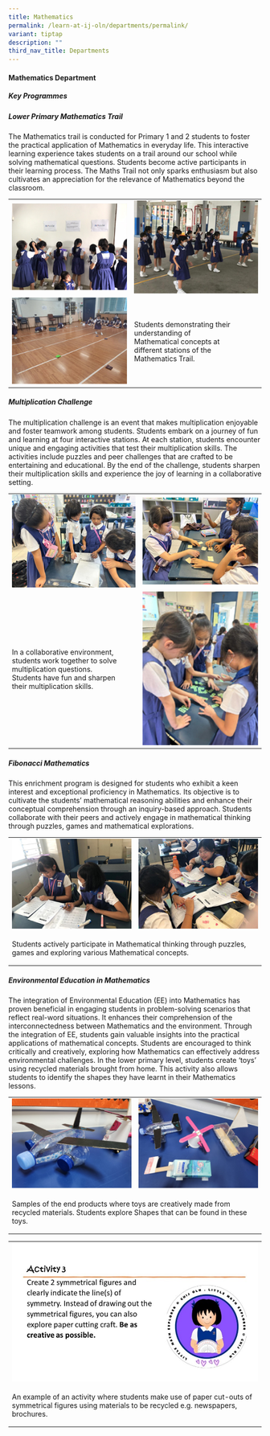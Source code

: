 ```yaml
---
title: Mathematics
permalink: /learn-at-ij-oln/departments/permalink/
variant: tiptap
description: ""
third_nav_title: Departments
---
```

<h4>Mathematics Department</h4><h5>Key Programmes</h5><h5>Lower Primary Mathematics Trail</h5><p>The Mathematics trail is conducted for Primary 1 and 2 students to foster the practical application of Mathematics in everyday life. This interactive learning experience takes students on a trail around our school while solving mathematical questions. Students become active participants in their learning process. The Maths Trail not only sparks enthusiasm but also cultivates an appreciation for the relevance of Mathematics beyond the classroom.</p><table><tbody><tr><td rowspan="1" colspan="1"><div class="isomer-image-wrapper"><img height="auto" width="100%" src="/images/Depts/Maths/LowerPrimaryMathsTrail1_w.jpg"></div></td><td rowspan="1" colspan="1"><div class="isomer-image-wrapper"><img height="auto" width="100%" src="/images/Depts/Maths/LowerPrimaryMathsTrail2_w.jpg"></div></td></tr><tr><td rowspan="1" colspan="1"><div class="isomer-image-wrapper"><img height="auto" width="100%" src="/images/Depts/Maths/LowerPrimaryMathsTrail3_w.jpg"></div></td><td rowspan="1" colspan="1"><p>Students demonstrating their <br>understanding of <br>Mathematical concepts at <br>different stations of the <br>Mathematics Trail.</p></td></tr></tbody></table><h5>Multiplication Challenge</h5><p>The multiplication challenge is an event that makes multiplication enjoyable and foster teamwork among students. Students embark on a journey of fun and learning at four interactive stations. At each station, students encounter unique and engaging activities that test their multiplication skills. The activities include puzzles and peer challenges that are crafted to be entertaining and educational. By the end of the challenge, students sharpen their multiplication skills and experience the joy of learning in a collaborative setting.</p><table><tbody><tr><td rowspan="1" colspan="1"><div class="isomer-image-wrapper"><img height="auto" width="100%" src="/images/Depts/Maths/MultiplicationChallenge3_w.jpg"></div></td><td rowspan="1" colspan="1"><div class="isomer-image-wrapper"><img height="auto" width="100%" src="/images/Depts/Maths/MultiplicationChallenge1_w.jpg"></div></td></tr><tr><td rowspan="1" colspan="1"><p>In a collaborative environment, <br>students work together to solve<br>multiplication questions. <br>Students have fun and sharpen <br>their multiplication skills. </p></td><td rowspan="1" colspan="1"><div class="isomer-image-wrapper"><img height="auto" width="100%" src="/images/Depts/Maths/MultiplicationChallenge2_w.jpg"></div></td></tr></tbody></table><h5>Fibonacci Mathematics</h5><p>This enrichment program is designed for students who exhibit a keen interest and exceptional proficiency in Mathematics. Its objective is to cultivate the students’ mathematical reasoning abilities and enhance their conceptual comprehension through an inquiry-based approach. Students collaborate with their peers and actively engage in mathematical thinking through puzzles, games and mathematical explorations.</p><table><tbody><tr><td rowspan="1" colspan="1"><div class="isomer-image-wrapper"><img height="auto" width="100%" src="/images/Depts/Maths/Fibonacci2_w.jpg"></div></td><td rowspan="1" colspan="1"><div class="isomer-image-wrapper"><img height="auto" width="100%" src="/images/Depts/Maths/Fibonacci1_w.jpg"></div></td></tr><tr><td rowspan="1" colspan="2"><p>Students actively participate in Mathematical thinking through puzzles, games and exploring various Mathematical concepts.</p></td></tr></tbody></table><h5>Environmental Education in Mathematics</h5><p>The integration of Environmental Education (EE) into Mathematics has proven beneficial in engaging students in problem-solving scenarios that reflect real-word situations. It enhances their comprehension of the interconnectedness between Mathematics and the environment. Through the integration of EE, students gain valuable insights into the practical applications of mathematical concepts. Students are encouraged to think critically and creatively, exploring how Mathematics can effectively address environmental challenges. In the lower primary level, students create ‘toys’ using recycled materials brought from home. This activity also allows students to identify the shapes they have learnt in their Mathematics lessons.</p><table><tbody><tr><td rowspan="1" colspan="1"><div class="isomer-image-wrapper"><img height="auto" width="100%" src="/images/Depts/Maths/EEinMaths3_w.jpeg"></div></td><td rowspan="1" colspan="1"><div class="isomer-image-wrapper"><img height="auto" width="100%" src="/images/Depts/Maths/EEinMaths2_w.jpeg"></div></td></tr><tr><td rowspan="1" colspan="2"><p>Samples of the end products where toys are creatively made from recycled materials. Students explore Shapes that can be found in these toys.</p></td></tr></tbody></table><table><tbody><tr><td rowspan="1" colspan="1"><div class="isomer-image-wrapper"><img height="auto" width="100%" src="/images/Depts/Maths/Acty3_w.jpg"></div></td></tr><tr><td rowspan="1" colspan="1"><p>An example of an activity where students make use of paper cut-outs of symmetrical figures using materials to be recycled e.g. newspapers, brochures.</p></td></tr></tbody></table><p></p>